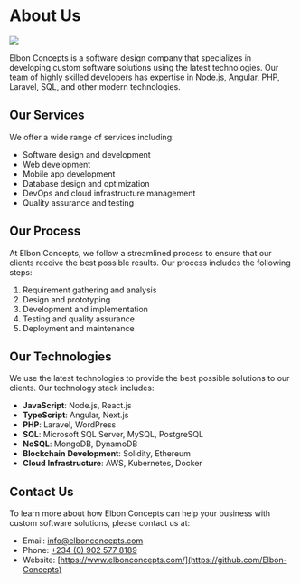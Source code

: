 # About Us

![](https://making.close.com/static/close-collage-98741b61e25ef69b5e8d4d5129c839c2.jpg)

Elbon Concepts is a software design company that specializes in developing custom software solutions using the latest technologies. Our team of highly skilled developers has expertise in Node.js, Angular, PHP, Laravel, SQL, and other modern technologies.

## Our Services

We offer a wide range of services including:

- Software design and development
- Web development
- Mobile app development
- Database design and optimization
- DevOps and cloud infrastructure management
- Quality assurance and testing

## Our Process

At Elbon Concepts, we follow a streamlined process to ensure that our clients receive the best possible results. Our process includes the following steps:

1. Requirement gathering and analysis
2. Design and prototyping
3. Development and implementation
4. Testing and quality assurance
5. Deployment and maintenance

## Our Technologies

We use the latest technologies to provide the best possible solutions to our clients. Our technology stack includes:

- **JavaScript**: Node.js, React.js
- **TypeScript**: Angular, Next.js
- **PHP**: Laravel, WordPress
- **SQL**: Microsoft SQL Server, MySQL, PostgreSQL
- **NoSQL**: MongoDB, DynamoDB
- **Blockchain Development**: Solidity, Ethereum
- **Cloud Infrastructure**: AWS, Kubernetes, Docker

## Contact Us

To learn more about how Elbon Concepts can help your business with custom software solutions, please contact us at:

- Email: [info@elbonconcepts.com](mailto:nobleosinachi98@gmail.com)
- Phone: [+234 (0) 902 577 8189](tel:+2349025778189)
- Website: [https://www.elbonconcepts.com/](https://github.com/Elbon-Concepts)
